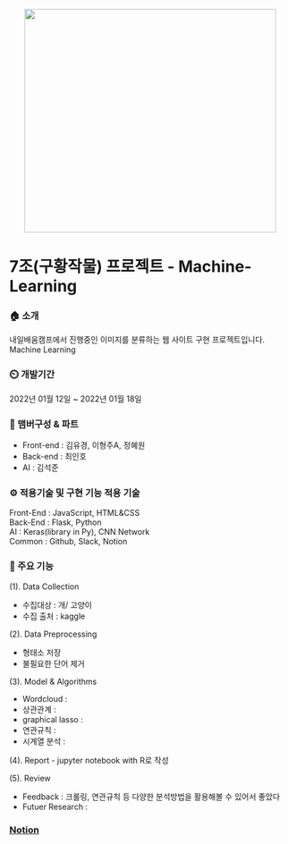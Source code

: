 <p align="center">
 <img src="https://item.kakaocdn.net/do/2d29be4d091e1d4d5f83c81cb1cec9414022de826f725e10df604bf1b9725cfd" width="450" height="400" />
</p>

# 7조(구황작물) 프로젝트 - Machine-Learning

### 🏠 소개

내일배움캠프에서 진행중인 이미지를 분류하는 웹 사이트 구현 프로젝트입니다.\
Machine Learning

### ⏲️ 개발기간

2022년 01월 12일 ~ 2022년 01월 18일

### 🧙 맴버구성 & 파트

-   Front-end : 김유경, 이형주A, 정혜원
-   Back-end : 최인호
-   AI : 김석준

### ⚙ 적용기술 및 구현 기능 적용 기술

Front-End : JavaScript, HTML&CSS\
Back-End : Flask, Python\
AI : Keras(library in Py), CNN Network\
Common : Github, Slack, Notion

### 📌 주요 기능

(1). Data Collection
- 수집대상 : 개/ 고양이
- 수집 출처 : kaggle

(2). Data Preprocessing
- 형태소 저장
- 불필요한 단어 제거

(3). Model & Algorithms
- Wordcloud : 
- 상관관계 : 
- graphical lasso : 
- 연관규칙 : 
- 시계열 분석 : 

(4). Report - jupyter notebook with R로 작성

(5). Review
- Feedback : 크롤링, 연관규칙 등 다양한 분석방법을 활용해볼 수 있어서 좋았다
- Futuer Research : 



### [Notion](https://www.notion.so/37980608eb054036a945d8dfb6c0b2d6)
